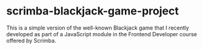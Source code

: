 # scrimba-blackjack-game-project
This is a simple version of the well-known Blackjack game that I recently developed as part of a JavaScript module in the Frontend Developer course offered by Scrimba.
